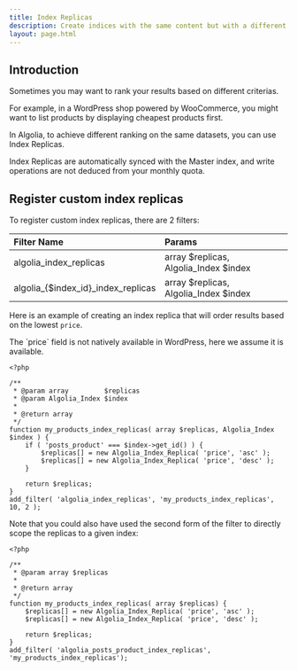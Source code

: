 ```yaml
---
title: Index Replicas
description: Create indices with the same content but with a different ranking formula.
layout: page.html
---
```


## Introduction

Sometimes you may want to rank your results based on different criterias.

For example, in a WordPress shop powered by WooCommerce, you might want to list products by displaying cheapest products first.

In Algolia, to achieve different ranking on the same datasets, you can use Index Replicas.

<div class="alert alert-info">Index Replicas are automatically synced with the Master index, and write operations are not deduced from your monthly quota.</div>

## Register custom index replicas

To register custom index replicas, there are 2 filters:

| Filter Name                         | Params                                |
|:------------------------------------|:--------------------------------------|
| algolia_index_replicas              | array $replicas, Algolia_Index $index |
| algolia\_{$index_id}_index_replicas | array $replicas, Algolia_Index $index |

Here is an example of creating an index replica that will order results based on the lowest `price`.

<div class="alert alert-warning">The `price` field is not natively available in WordPress, here we assume it is available.</div>

```
<?php

/**
 * @param array         $replicas
 * @param Algolia_Index $index
 *
 * @return array
 */
function my_products_index_replicas( array $replicas, Algolia_Index $index ) {
	if ( 'posts_product' === $index->get_id() ) {
		$replicas[] = new Algolia_Index_Replica( 'price', 'asc' );
		$replicas[] = new Algolia_Index_Replica( 'price', 'desc' );
	}

	return $replicas;
}
add_filter( 'algolia_index_replicas', 'my_products_index_replicas', 10, 2 );
```

Note that you could also have used the second form of the filter to directly scope the replicas to a given index:

```
<?php

/**
 * @param array $replicas
 *
 * @return array
 */
function my_products_index_replicas( array $replicas) {
	$replicas[] = new Algolia_Index_Replica( 'price', 'asc' );
	$replicas[] = new Algolia_Index_Replica( 'price', 'desc' );

	return $replicas;
}
add_filter( 'algolia_posts_product_index_replicas', 'my_products_index_replicas');
```
